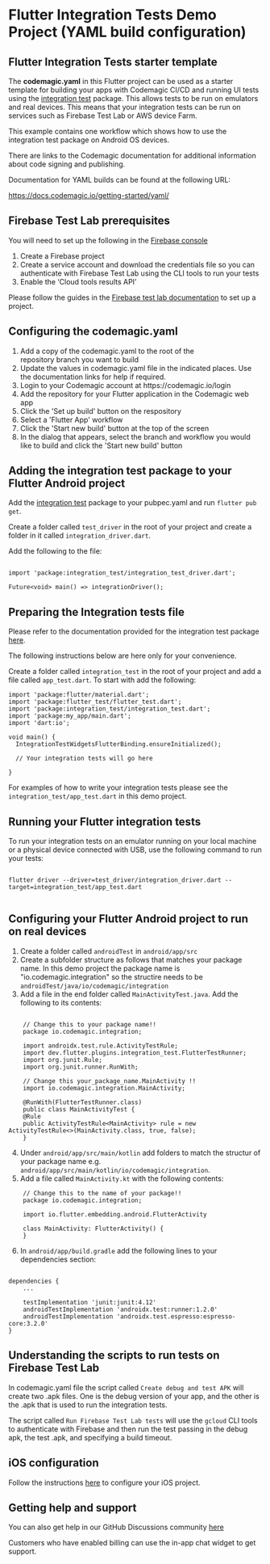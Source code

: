 # Flutter Integration Tests Demo Project (YAML build configuration)

## Flutter Integration Tests starter template 

The **codemagic.yaml** in this Flutter project can be used as a starter template for building your apps with Codemagic CI/CD and running UI tests using the [integration test](https://pub.dev/packages/integration_test) package. This allows tests to be run on emulators and real devices. This means that your integration tests can be run on services such as Firebase Test Lab or AWS device Farm. 

This example contains one workflow which shows how to use the integration test package on Android OS devices. 

There are links to the Codemagic documentation for additional information about code signing and publishing.

Documentation for YAML builds can be found at the following URL: 

https://docs.codemagic.io/getting-started/yaml/

## Firebase Test Lab prerequisites

You will need to set up the following in the [Firebase console](https://firebase.google.com/)

<ol>
<li>Create a Firebase project</li>
<li>Create a service account and download the credentials file so you can authenticate with Firebase Test Lab using the CLI tools to run your tests</li>
<li>Enable the ‘Cloud tools results API’</li>
</ol>

Please follow the guides in the [Firebase test lab documentation](https://firebase.google.com/docs/test-lab/?gclid=EAIaIQobChMIs5qVwqW25QIV8iCtBh3DrwyUEAAYASAAEgLFU_D_BwE) to set up a project.

## Configuring the codemagic.yaml

<ol>
<li>Add a copy of the codemagic.yaml to the root of the repository branch you want to build</li>
<li>Update the values in codemagic.yaml file in the indicated places. Use the documentation links for help if required.</li>
<li>Login to your Codemagic account at https://codemagic.io/login</li>
<li>Add the repository for your Flutter application in the Codemagic web app</li>
<li>Click the 'Set up build' button on the respository</li>
<li>Select a 'Flutter App' workflow</li>
<li>Click the 'Start new build' button at the top of the screen </li>
<li>In the dialog that appears, select the branch and workflow you would like to build and click the 'Start new build' button</li>
</ol>

## Adding the integration test package to your Flutter Android project

Add the [integration test](https://pub.dev/packages/integration_test) package to your pubpec.yaml and run `flutter pub get`.

Create a folder called `test_driver` in the root of your project and create a folder in it called `integration_driver.dart`. 

Add the following to the file:

```

import 'package:integration_test/integration_test_driver.dart';

Future<void> main() => integrationDriver();

```

## Preparing the Integration tests file

Please refer to the documentation provided for the integration test package [here](https://pub.dev/packages/integration_test). 

The following instructions below are here only for your convenience.

Create a folder called `integration_test` in the root of your project and add a file called `app_test.dart`. To start with add the following:

```
import 'package:flutter/material.dart';
import 'package:flutter_test/flutter_test.dart';
import 'package:integration_test/integration_test.dart';
import 'package:my_app/main.dart';
import 'dart:io';

void main() {
  IntegrationTestWidgetsFlutterBinding.ensureInitialized();

  // Your integration tests will go here

}
```

For examples of how to write your integration tests please see the `integration_test/app_test.dart` in this demo project. 

## Running your Flutter integration tests

To run your integration tests on an emulator running on your local machine or a physical device connected with USB, use the following command to run your tests:

```

flutter driver --driver=test_driver/integration_driver.dart --target=integration_test/app_test.dart


```

## Configuring your Flutter Android project to run on real devices

1. Create a folder called `androidTest` in `android/app/src` 
2. Create a subfolder structure as follows that matches your package name. In this demo project the package name is "io.codemagic.integration" so the structire needs to be `androidTest/java/io/codemagic/integration`
3. Add a file in the end folder called `MainActivityTest.java`. Add the following to its contents:

```

    // Change this to your package name!!
    package io.codemagic.integration;

    import androidx.test.rule.ActivityTestRule;
    import dev.flutter.plugins.integration_test.FlutterTestRunner;
    import org.junit.Rule;
    import org.junit.runner.RunWith;

    // Change this your_package_name.MainActivity !!
    import io.codemagic.integration.MainActivity;

    @RunWith(FlutterTestRunner.class)
    public class MainActivityTest {
    @Rule
    public ActivityTestRule<MainActivity> rule = new ActivityTestRule<>(MainActivity.class, true, false);
    }

```
4. Under `android/app/src/main/kotlin` add folders to match the structur of your package name e.g. `android/app/src/main/kotlin/io/codemagic/integration`. 
5. Add a file called `MainActivity.kt` with the following contents:

```
    // Change this to the name of your package!!
    package io.codemagic.integration;

    import io.flutter.embedding.android.FlutterActivity

    class MainActivity: FlutterActivity() {
    }

```

6. In `android/app/build.gradle` add the following lines to your dependencies section:

```

dependencies {
    ...

    testImplementation 'junit:junit:4.12'
    androidTestImplementation 'androidx.test:runner:1.2.0'
    androidTestImplementation 'androidx.test.espresso:espresso-core:3.2.0'
}

```


## Understanding the scripts to run tests on Firebase Test Lab

In codemagic.yaml file the script called `Create debug and test APK` will create two .apk files. One is the debug version of your app, and the other is the .apk that is used to run the integration tests.

The script called `Run Firebase Test Lab tests` will use the `gcloud` CLI tools to authenticate with Firebase and then run the test passing in the debug apk, the test .apk, and specifying a build timeout. 

## iOS configuration

Follow the instructions [here](https://github.com/flutter/flutter/tree/main/packages/integration_test#ios-device-testing) to configure your iOS project.

## Getting help and support

You can also get help in our GitHub Discussions community [here](https://github.com/codemagic-ci-cd/codemagic-docs/discussions)

Customers who have enabled billing can use the in-app chat widget to get support. 


